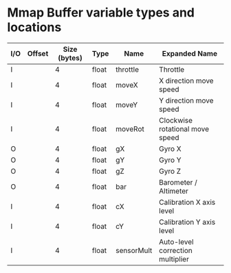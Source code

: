 # Mmap Buffer variable types and locations

|I/O|Offset|Size (bytes)|Type|Name|Expanded Name|
|---|---|---|---|---|---|
|I||4|float|throttle|Throttle|
|I||4|float|moveX|X direction move speed|
|I||4|float|moveY|Y direction move speed|
|I||4|float|moveRot|Clockwise rotational move speed|
|O||4|float|gX|Gyro X|
|O||4|float|gY|Gyro Y|
|O||4|float|gZ|Gyro Z|
|O||4|float|bar|Barometer / Altimeter|
|I||4|float|cX|Calibration X axis level|
|I||4|float|cY|Calibration Y axis level|
|I||4|float|sensorMult|Auto-level correction multiplier|
